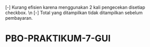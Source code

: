 [-] Kurang efisien karena menggunakan 2 kali pengecekan disetiap checkbox.
\n
[-] Total yang ditampilkan tidak ditampilkan sebelum pembayaran.

# PBO-PRAKTIKUM-7-GUI